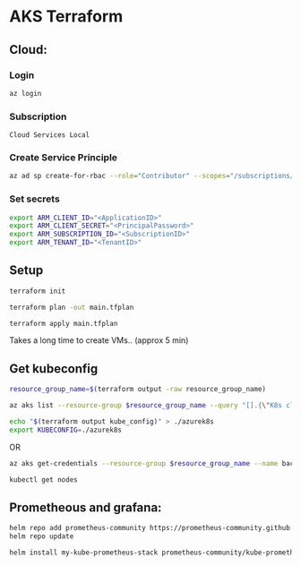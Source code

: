# AKS Terraform

## Cloud:

### Login

```bash
az login
```

### Subscription

```
Cloud Services Local
```

### Create Service Principle

```bash
az ad sp create-for-rbac --role="Contributor" --scopes="/subscriptions/<SubscriptionID>" --name="BachelorProject"
```

### Set secrets

```bash
export ARM_CLIENT_ID="<ApplicationID>"
export ARM_CLIENT_SECRET="<PrincipalPassword>"
export ARM_SUBSCRIPTION_ID="<SubscriptionID>"
export ARM_TENANT_ID="<TenantID>"
```

## Setup

```bash
terraform init
```

```bash
terraform plan -out main.tfplan
```

```bash
terraform apply main.tfplan
```

Takes a long time to create VMs.. (approx 5 min)

## Get kubeconfig

```bash
resource_group_name=$(terraform output -raw resource_group_name)
```

```bash
az aks list --resource-group $resource_group_name --query "[].{\"K8s cluster name\":name}" --output table
```

```bash
echo "$(terraform output kube_config)" > ./azurek8s
export KUBECONFIG=./azurek8s
```

OR

```bash
az aks get-credentials --resource-group $resource_group_name --name bachelor-project-cluster --overwrite-existing
```

```bash
kubectl get nodes
```

## Prometheous and grafana:

```bash
helm repo add prometheus-community https://prometheus-community.github.io/helm-charts
helm repo update
```

```bash
helm install my-kube-prometheus-stack prometheus-community/kube-prometheus-stack --version 77.2.0 --namespace monitoring --create-namespace
```
